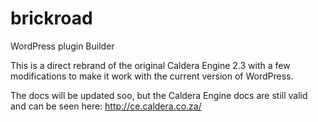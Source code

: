 # brickroad
WordPress plugin Builder

This is a direct rebrand of the original Caldera Engine 2.3 with a few modifications to make it work with the current version of WordPress.


The docs will be updated soo, but the Caldera Engine docs are still valid and can be seen here: http://ce.caldera.co.za/
